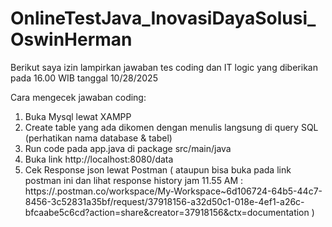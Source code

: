 # OnlineTestJava_InovasiDayaSolusi_OswinHerman
Berikut saya izin lampirkan jawaban tes coding dan IT logic yang diberikan pada 16.00 WIB tanggal 10/28/2025

Cara mengecek jawaban coding:

1. Buka Mysql lewat XAMPP
2. Create table yang ada dikomen dengan menulis langsung di query SQL (perhatikan nama database & tabel)
3. Run code pada app.java di package src/main/java
4. Buka link http://localhost:8080/data
5. Cek Response json lewat Postman
( ataupun bisa buka pada link postman ini dan lihat response history jam 11.55 AM :
https://.postman.co/workspace/My-Workspace~6d106724-64b5-44c7-8456-3c52831a35bf/request/37918156-a32d50c1-018e-4ef1-a26c-bfcaabe5c6cd?action=share&creator=37918156&ctx=documentation )

